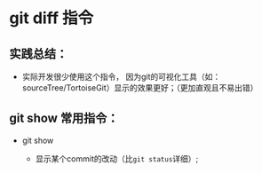 # git diff 指令


## 实践总结：
* 实际开发很少使用这个指令， 因为git的可视化工具（如：sourceTree/TortoiseGit）显示的效果更好；（更加直观且不易出错）


## git show 常用指令：
* git show <commit ID>
	* 显示某个commit的改动（比`git status`详细）;


